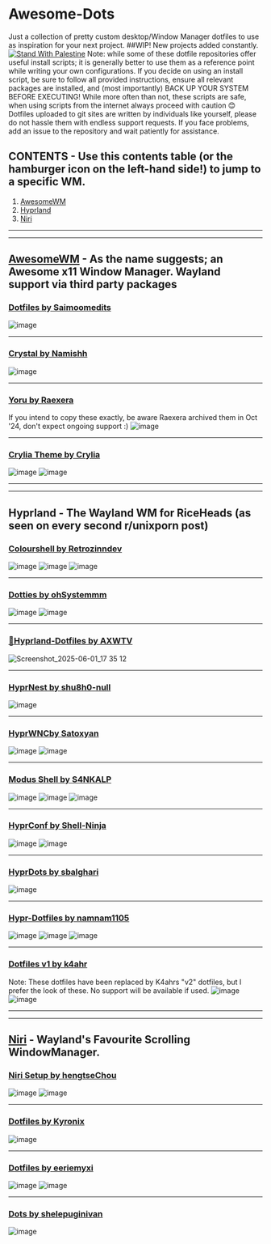 # Awesome-Dots
Just a collection of pretty custom desktop/Window Manager dotfiles to use as inspiration for your next project. ##WIP! New projects added constantly. 
[![Stand With Palestine](https://raw.githubusercontent.com/TheBSD/StandWithPalestine/main/banner-no-action.svg)](https://thebsd.github.io/StandWithPalestine)
Note: while some of these dotfile repositories offer useful install scripts; it is generally better to use them as a reference point while writing your own configurations.
If you decide on using an install script, be sure to follow all provided instructions, ensure all relevant packages are installed, and (most importantly) BACK UP YOUR SYSTEM BEFORE EXECUTING!
While more often than not, these scripts are safe, when using scripts from the internet always proceed with caution 😊
Dotfiles uploaded to git sites are written by individuals like yourself, please do not hassle them with endless support requests. If you face problems, add an issue to the repository and wait patiently for assistance.

## CONTENTS - Use this contents table (or the hamburger icon on the left-hand side!) to jump to a specific WM.
1. [AwesomeWM](https://github.com/GlassPuddle/Awesome-Dots/blob/main/README.md#awesomewm---as-the-name-suggests-an-awesome-x11-window-manager-wayland-support-via-third-party-packages)
2. [Hyprland](https://github.com/GlassPuddle/Awesome-Dots/blob/main/README.md#hyprland---the-wayland-wm-for-riceheads-as-seen-on-every-second-runixporn-post)
3. [Niri](https://github.com/GlassPuddle/Awesome-Dots#niri---waylands-favourite-scrolling-windowmanager)
__________________________________________________________________________________________________________________________________________________________________________________
__________________________________________________________________________________________________________________________________________________________________________________
 ## [AwesomeWM](https://github.com/awesomeWM/awesome) - As the name suggests; an Awesome x11 Window Manager. Wayland support via third party packages
### [Dotfiles by Saimoomedits](https://github.com/saimoomedits/dotfiles) 
![image](https://github.com/user-attachments/assets/781b1bef-2414-4189-b4cc-90a0360282ee)
_________________________________________________________________________________________
### [Crystal by Namishh](https://github.com/namishh/crystal)
![image](https://github.com/user-attachments/assets/e8a5695b-8514-4dbc-ba3d-774930512aff)
_________________________________________________________________________________________
### [Yoru by Raexera](https://github.com/raexera/yoru)
If you intend to copy these exactly, be aware Raexera archived them in Oct '24, don't expect ongoing support :)
![image](https://github.com/user-attachments/assets/fececb91-457f-4328-b6ad-2db2701dd50f)
_________________________________________________________________________________________
### [Crylia Theme by Crylia](https://github.com/Crylia/crylia-theme)
![image](https://github.com/user-attachments/assets/8a7d57b5-6049-4379-8d88-64c3cf87f83b)
![image](https://github.com/user-attachments/assets/d948110c-954e-4a81-9168-380cb292ffb2)
_________________________________________________________________________________________
_________________________________________________________________________________________

## Hyprland - The Wayland WM for RiceHeads (as seen on every second r/unixporn post)
### [Colourshell by Retrozinndev](https://github.com/retrozinndev/colorshell)
![image](https://github.com/user-attachments/assets/529a5372-2f36-43bc-b70d-f85f37941af3)
![image](https://github.com/user-attachments/assets/717d9549-e419-4a31-a1bf-1af78aa7f136)
![image](https://github.com/user-attachments/assets/ede55d18-6f6d-4c81-91f4-a18cbe17fc28)
_________________________________________________________________________________________
### [Dotties by ohSystemmm](https://github.com/ohSystemmm/ohSystemmm-doties)
![image](https://github.com/user-attachments/assets/8cc47082-0a7a-473c-b091-ed9c62ef2ca2)
![image](https://github.com/user-attachments/assets/ecf4fac4-e01f-446d-860e-af9609e54768)
_________________________________________________________________________________________
### [📜Hyprland-Dotfiles by AXWTV](https://github.com/AXWTV/Hyprland-DotFiles)
![Screenshot_2025-06-01_17 35 12](https://github.com/user-attachments/assets/eb7f60cf-6791-4399-917e-4fb0e6962db6)
_________________________________________________________________________________________
### [HyprNest by shu8h0-null](https://github.com/shu8h0-null/HyprNest)
![image](https://github.com/user-attachments/assets/8ef6617f-761e-4d5f-b1cf-df6dc7db5e8c)
_________________________________________________________________________________________
### [HyprWNCby Satoxyan](https://github.com/Satoxyan/HyprWNC)
![image](https://github.com/user-attachments/assets/e85970f9-9925-402d-a6ac-440d5fd8aee5)
![image](https://github.com/user-attachments/assets/391c91cc-3c35-4d8f-a35b-3d81cdd16dc0)
_________________________________________________________________________________________
### [Modus Shell by S4NKALP](https://github.com/S4NKALP/Modus)
![image](https://github.com/user-attachments/assets/38c43f49-d793-4274-8f08-353406115de0)
![image](https://github.com/user-attachments/assets/06b9ae67-7868-4900-9f42-4cd6c219787b)
![image](https://github.com/user-attachments/assets/e4dd47a5-9fb8-4b7b-8b31-d9391d517a7e)
_________________________________________________________________________________________
### [HyprConf by Shell-Ninja ](https://github.com/shell-ninja/hyprconf)
![image](https://github.com/user-attachments/assets/89594a1e-5963-402e-bbde-2fee8fb16e6b)
![image](https://github.com/user-attachments/assets/6fdee1af-b932-41ee-9c35-c10339c53b72)
_____________________________________________________________________________________________
### [HyprDots by sbalghari](https://github.com/sbalghari/HyprDots)
![image](https://github.com/user-attachments/assets/28d08bcd-54cc-4ddc-9b15-ac5af5d5d3d5)
_________________________________________________________________________________________
### [Hypr-Dotfiles by namnam1105](https://github.com/GlassPuddle/Awesome-Dots/)
 ![image](https://github.com/user-attachments/assets/a843ff9d-4c23-4220-9ead-49b350913c1f)
 ![image](https://github.com/user-attachments/assets/f1134ba2-9551-421b-bde6-662b51347270)
 ![image](https://github.com/user-attachments/assets/c005699a-3051-4c8a-9aeb-deacdea44716)
_________________________________________________________________________________________
### [Dotfiles v1 by k4ahr](https://github.com/k4ahr/dotfiles?tab=readme-ov-file)
Note: These dotfiles have been replaced by K4ahrs "v2" dotfiles, but I prefer the look of these. No support will be available if used.
![image](https://github.com/user-attachments/assets/3854650a-afd6-4cbe-8a9b-6107296c2249)
![image](https://github.com/user-attachments/assets/0e4bfd31-0ba2-4802-911e-c7bf6d775c71)

_________________________________________________________________________________________
_________________________________________________________________________________________
## [Niri](https://github.com/YaLTeR/niri) - Wayland's Favourite Scrolling WindowManager.

### [Niri Setup by hengtseChou](https://github.com/hengtseChou/niri-setup?tab=readme-ov-file)
![image](https://github.com/user-attachments/assets/5aebe7bf-7499-41bb-b226-7b6a1877d32d)
![image](https://github.com/user-attachments/assets/32fa4267-3b96-4c86-ac3f-ce79c4e7e7ca)
_________________________________________________________________________________________
### [Dotfiles by Kyronix](https://codeberg.org/Kyronix/dotfiles/src/commit/e6349710e92baf639dc87fd0f419d704e5b5136c)
![image](https://github.com/user-attachments/assets/35109a42-0067-4730-9f3d-09cfae28be86)
_________________________________________________________________________________________
### [Dotfiles by eeriemyxi](https://github.com/eeriemyxi/dotfiles)
![image](https://github.com/user-attachments/assets/c38da470-56d4-4e52-a375-4109f7c6e377)
![image](https://github.com/user-attachments/assets/a2f1e254-61b1-4798-a09f-1e650e973f9e)
_________________________________________________________________________________________
### [Dots by shelepuginivan](https://github.com/shelepuginivan/dotfiles)
![image](https://github.com/user-attachments/assets/236ad5f0-de03-47c4-86e8-34120896190f)

